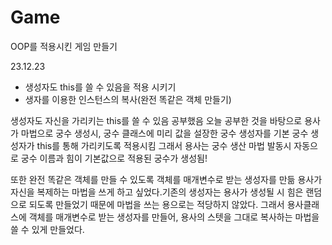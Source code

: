 # Game
OOP를 적용시킨 게임 만들기

23.12.23 
- 생성자도 this를 쓸 수 있음을 적용 시키기
- 생자를 이용한 인스턴스의 복사(완전 똑같은 객체 만들기) 

생성자도 자신을 가리키는 this를 쓸 수 있음 공부했음
오늘 공부한 것을 바탕으로 용사가 마법으로 궁수 생성시, 궁수 클래스에 미리 값을 설장한 궁수 생성자를 기본 궁수 생성자가 this를 통해 가리키도록 적용시킴
그래서 용사는 궁수 생산 마법 발동시 자동으로 궁수 이름과 힘이 기본값으로 적용된 궁수가 생성됨! 

또한 완전 똑같은 객체를 만들 수 있도록 객체를 매개변수로 받는 생성자를 만듦
용사가 자신을 복제하는 마법을 쓰게 하고 싶었다.기존의 생성자는 용사가 생성될 시 힘은 랜덤으로 되도록 만들었기 때문에 마법을 쓰는 용으로는 적당하지 않았다.
그래서 용사클래스에 객체를 매개변수로 받는 생성자를 만들어, 용사의 스텟을 그대로 복사하는 마법을 쓸 수 있게 만들었다. 
